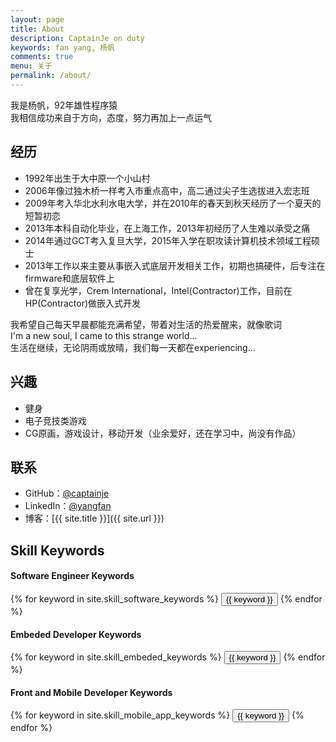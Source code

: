 ```yaml
---
layout: page
title: About
description: CaptainJe on duty
keywords: fan yang, 杨帆
comments: true
menu: 关于
permalink: /about/
---
```


我是杨帆，92年雄性程序猿    
我相信成功来自于方向，态度，努力再加上一点运气    

## 经历    

* 1992年出生于大中原一个小山村    
* 2006年像过独木桥一样考入市重点高中，高二通过尖子生选拔进入宏志班
* 2009年考入华北水利水电大学，并在2010年的春天到秋天经历了一个夏天的短暂初恋
* 2013年本科自动化毕业，在上海工作，2013年初经历了人生难以承受之痛
* 2014年通过GCT考入复旦大学，2015年入学在职攻读计算机技术领域工程硕士
* 2013年工作以来主要从事嵌入式底层开发相关工作，初期也搞硬件，后专注在firmware和底层软件上
* 曾在复享光学，Crem International，Intel(Contractor)工作，目前在HP(Contractor)做嵌入式开发
    
我希望自己每天早晨都能充满希望，带着对生活的热爱醒来，就像歌词    
I'm a new soul, I came to this strange world...    
生活在继续，无论阴雨或放晴，我们每一天都在experiencing...    

## 兴趣    

* 健身    
* 电子竞技类游戏    
* CG原画，游戏设计，移动开发（业余爱好，还在学习中，尚没有作品）    


## 联系

* GitHub：[@captainje](https://github.com/captinaje)
* LinkedIn：[@yangfan](https://www.linkedin.com/in/yangfansh)
* 博客：[{{ site.title }}]({{ site.url }})

## Skill Keywords

#### Software Engineer Keywords
<div class="btn-inline">
    {% for keyword in site.skill_software_keywords %}
    <button class="btn btn-outline" type="button">{{ keyword }}</button>
    {% endfor %}
</div>

#### Embeded Developer Keywords
<div class="btn-inline">
    {% for keyword in site.skill_embeded_keywords %}
    <button class="btn btn-outline" type="button">{{ keyword }}</button>
    {% endfor %}
</div>

#### Front and Mobile Developer Keywords
<div class="btn-inline">
    {% for keyword in site.skill_mobile_app_keywords %}
    <button class="btn btn-outline" type="button">{{ keyword }}</button>
    {% endfor %}
</div>
